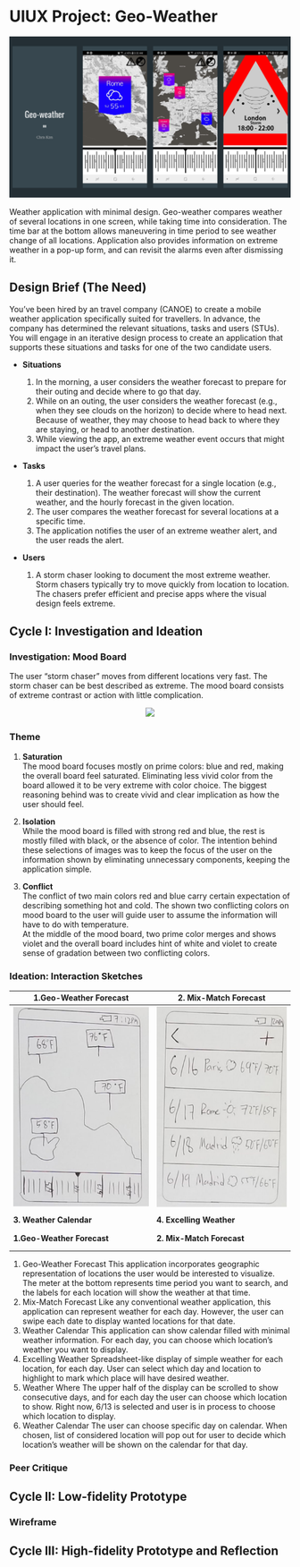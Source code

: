 # UIUX Project: Geo-Weather
<!--finished product design-->
![Screenshot](Geo-Weather.png)
  
Weather application with minimal design. Geo-weather compares weather
of several locations in one screen, while taking time into consideration. The time bar at the
bottom allows maneuvering in time period to see weather change of all locations.
Application also provides information on extreme weather in a pop-up form, and can revisit
the alarms even after dismissing it.

## Design Brief (The Need)
You’ve been hired by an travel company (CANOE) to create a mobile weather application specifically suited for travellers. In advance, the company has determined the relevant situations, tasks and users (STUs). You will engage in an iterative design process to create an application that supports these situations and tasks for one of the two candidate users.

* **Situations**
  1. In the morning, a user considers the weather forecast to prepare for their outing and decide where to go that day.
  2. While on an outing, the user considers the weather forecast (e.g., when they see clouds on the horizon) to decide where to head next. Because of weather, they may choose to head back to where they are staying, or head to another destination.
  3. While viewing the app, an extreme weather event occurs that might impact the user’s travel plans.
  
* **Tasks**
  1. A user queries for the weather forecast for a single location (e.g., their destination). The weather forecast will show the current weather, and the hourly forecast in the given location.
  2. The user compares the weather forecast for several locations at a specific time.
  3. The application notifies the user of an extreme weather alert, and the user reads the alert. 
  
* **Users**
  1. A storm chaser looking to document the most extreme weather. Storm chasers typically try to move quickly from location to location. The chasers prefer efficient and precise apps where the visual design feels extreme.
   
   
   
   
   
## Cycle I: Investigation and Ideation  
### Investigation: Mood Board
  
The user “storm chaser” moves from different locations very fast. The storm chaser can be best described as extreme. The mood board consists of extreme contrast or action with little complication.
  
<div align="center"><img src="Mood-Board.png" width=80%></div>
  
### Theme
  1. **Saturation**  
  The mood board focuses mostly on prime colors: blue and red, making the overall board feel saturated. Eliminating less vivid color from the board allowed it to be very extreme with color choice. The biggest reasoning behind was to create vivid and clear implication as how the user should feel.

  2. **Isolation**  
  While the mood board is filled with strong red and blue, the rest is mostly filled with black, or the absence of color. The intention behind these selections of images was to keep the focus of the user on the information shown by eliminating unnecessary components, keeping the application simple.

  3. **Conflict**  
  The conflict of two main colors red and blue carry certain expectation of describing something hot and cold. The shown two conflicting colors on mood board to the user will guide user to assume the information will have to do with temperature.  
  At the middle of the mood board, two prime color merges and shows violet and the overall board includes hint of white and violet to create sense of gradation between two conflicting colors.


### Ideation: Interaction Sketches  
<!--six different ui design-->
| **1.Geo-Weather Forecast** | **2. Mix-Match Forecast** |
| ---------------------- | --------------------- |
| ![Initial-Interaction-Sketches-Geo-Weather-Forecast](Initial-Interaction-Sketches-Geo-Weather-Forecast.png) |  ![Initial-Interaction-Sketches-Mix-Match_forecast](Initial-Interaction-Sketches-Mix-Match_forecast.png) |
|                        |                       |
| **3. Weather Calendar**    | **4. Excelling Weather**  |
|                        |                       |
|                        |                       |
| **1.Geo-Weather Forecast** | **2. Mix-Match Forecast** |
|                        |                       |
|                        |                       |


  1. Geo-Weather Forecast
  This application incorporates geographic representation of locations the user would be interested to visualize. The meter at the bottom represents time period you want to search, and the labels for each location will show the weather at that time.
  2. Mix-Match Forecast
  Like any conventional weather application, this application can represent weather for each day. However, the user can swipe each date to display wanted locations for that date.
  3. Weather Calendar
  This application can show calendar filled with minimal weather information. For each day, you can choose which location’s weather you want to display.
  4. Excelling Weather
  Spreadsheet-like display of simple weather for each location, for each day. User can select which day and location to highlight to mark which place will have desired weather.
  5. Weather Where
  The upper half of the display can be scrolled to show consecutive days, and for each day the user can choose which location to show. Right now, 6/13 is selected and user is in process to choose which location to display.
  6. Weather Calendar
  The user can choose specific day on calendar. When chosen, list of considered location will pop out for user to decide which location’s weather will be shown on the calendar for that day.
### Peer Critique  

## Cycle II: Low-fidelity Prototype  

### Wireframe  

## Cycle III: High-fidelity Prototype and Reflection  


<!--needs cycle 1,2,3 described-->   

<!--   
# P1 Weather travellers
Find an in-depth assignment description in the Google Doc [here](https://docs.google.com/document/d/1NkYk-5-kEvDQqUkZbKvcAOOfTQlVvTU36g0f_EcGxmA/edit?usp=sharing). 

### Index
File: `weather/templates/weather/index.html`
URL: `http://<your host IP here>:8000/weather/`

### Files to edit
* Forecast (single location) no alert: `weather/templates/weather/forecast.html`
* Forecast (single location) with alert: `weather/templates/weather/forecast-alert.html`
* Comparison across locations no alert: `weather/templates/weather/comparison.html`
* Comparison across locations with alert: `weather/templates/weather/comparison-alert.html`
* CSS for styling: `weather/static/weather/css/style.css`

### URLs to access
* Index: `http://<your host IP here>:8000/weather/`
* Forecast (single location) no alert: `weather/templates/weather/forecast/`
* Forecast (single location) with alert: `weather/templates/weather/forecast/alert/`
* Comparison across locations no alert: `weather/templates/weather/comparison/`
* Comparison across locations with alert: `weather/templates/weather/comparison/alert/`
-->
